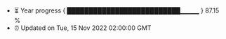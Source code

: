- ⏳ Year progress { ██████████████████████████▁▁▁▁ } 87.15 %
- ⏰ Updated on Tue, 15 Nov 2022 02:00:00 GMT

